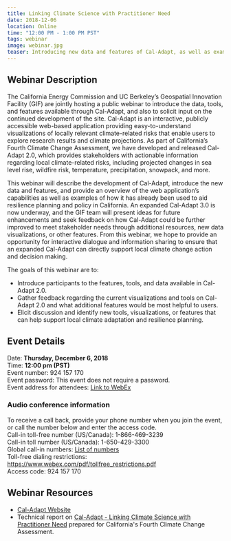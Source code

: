```yaml
---
title: Linking Climate Science with Practitioner Need
date: 2018-12-06
location: Online
time: "12:00 PM - 1:00 PM PST"
tags: webinar
image: webinar.jpg
teaser: Introducing new data and features of Cal-Adapt, as well as examples of how it has already been used to aid resilience planning and policy in California.
---
```


## Webinar Description

The California Energy Commission and UC Berkeley’s Geospatial Innovation Facility (GIF) are jointly hosting a public webinar to introduce the data, tools, and features available through Cal-Adapt, and also to solicit input on the continued development of the site. Cal-Adapt is an interactive, publicly accessible web-based application providing easy-to-understand visualizations of locally relevant climate-related risks that enable users to explore research results and climate projections. As part of California’s Fourth Climate Change Assessment, we have developed and released Cal-Adapt 2.0, which provides stakeholders with actionable information regarding local climate-related risks, including projected changes in sea level rise, wildfire risk, temperature, precipitation, snowpack, and more.

This webinar will describe the development of Cal-Adapt, introduce the new data and features, and provide an overview of the web application’s capabilities as well as examples of how it has already been used to aid resilience planning and policy in California. An expanded Cal-Adapt 3.0 is now underway, and the GIF team will present ideas for future enhancements and seek feedback on how Cal-Adapt could be further improved to meet stakeholder needs through additional resources, new data visualizations, or other features. From this webinar, we hope to provide an opportunity for interactive dialogue and information sharing to ensure that an expanded Cal-Adapt can directly support local climate change action and decision making.

The goals of this webinar are to:
* Introduce participants to the features, tools, and data available in Cal-Adapt 2.0.
* Gather feedback regarding the current visualizations and tools on Cal-Adapt 2.0 and what additional features would be most helpful to users.
* Elicit discussion and identify new tools, visualizations, or features that can help support local climate adaptation and resilience planning.

## Event Details

Date: **Thursday, December 6, 2018** <br/>
Time: **12:00 pm (PST)** <br/>
Event number: 924 157 170 <br/>
Event password: This event does not require a password.<br/>
Event address for attendees: <a href="https://energy.webex.com/energy/onstage/g.php?MTID=eb611b61966913241b393c6c16072e5dc" target="_blank">Link to WebEx</a>


### Audio conference information

To receive a call back, provide your phone number when you join the event, or call the number below and enter the access code.<br/>
Call-in toll-free number (US/Canada): 1-866-469-3239 <br/>
Call-in toll number (US/Canada): 1-650-429-3300 <br/>
Global call-in numbers: <a href="https://energy.webex.com/energy/globalcallin.php?serviceType=EC&ED=731624442&tollFree=1" target="_blank">List of numbers</a> <br/>
Toll-free dialing restrictions: <a href="https://www.webex.com/pdf/tollfree_restrictions.pdf" target="_blank">https://www.webex.com/pdf/tollfree_restrictions.pdf</a> <br/>
Access code: 924 157 170 <br/>

## Webinar Resources
- <a href="http://cal-adapt.org/" target="_blank">Cal-Adapt Website</a>
- Technical report on <a href="http://www.climateassessment.ca.gov/techreports/docs/20180827-Projections_CCCA4-CEC-2018-015.pdf" target="_blank">Cal-Adapt - Linking Climate Science with Practitioner Need</a> prepared for California's Fourth Climate Change Assessment.
